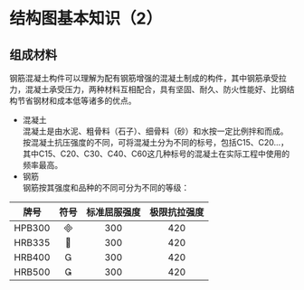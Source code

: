 # 结构图基本知识（2）
## 组成材料
钢筋混凝土构件可以理解为配有钢筋增强的混凝土制成的构件，其中钢筋承受拉力，混凝土承受压力，两种材料互相配合，具有坚固、耐久、防火性能好、比钢结构节省钢材和成本低等诸多的优点。  
- 混凝土  
混凝土是由水泥、粗骨料（石子）、细骨料（砂）和水按一定比例拌和而成。  
按混凝土抗压强度的不同，可将混凝土分为不同的标号，包括C15、C20...，其中C15、C20、C30、C40、C60这几种标号的混凝土在实际工程中使用的频率最高。
- 钢筋  
钢筋按其强度和品种的不同可分为不同的等级：  

|  牌号  |  符号  |  标准屈服强度  |  极限抗拉强度  |
| :---: | :---: | :---: | :---: |
| HPB300 |  | 300 | 420 |
| HRB335 |  | 300 | 420 |
| HRB400 |  | 300 | 420 |
| HRB500 |  | 300 | 420 |

